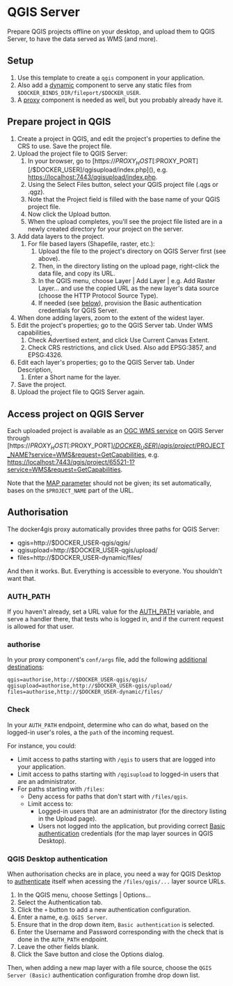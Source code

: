 # QGIS Server

Prepare QGIS projects offline on your desktop, and upload them to QGIS Server,
to have the data served as WMS (and more).

## Setup

1. Use this template to create a `qgis` component in your application.
1. Also add a [dynamic](../templates/serve/dynamic) component to serve any
   static files from `$DOCKER_BINDS_DIR/fileport/$DOCKER_USER`.
1. A [proxy](../templates/proxy) component is needed as well, but you probably
   already have it.

## Prepare project in QGIS

1. Create a project in QGIS, and edit the project's properties to define the CRS
   to use. Save the project file.
1. Upload the project file to QGIS Server:
   1. In your browser, go to
      [https://$PROXY_HOST[:$PROXY_PORT][/$DOCKER_USER]/qgisupload/index.php](),
      e.g. [https://localhost:7443/qgisupload/index.php]().
   1. Using the Select Files button, select your QGIS project file (.qgs or
      .qgz).
   1. Note that the Project field is filled with the base name of your QGIS
      project file.
   1. Now click the Upload button.
   1. When the upload completes, you'll see the project file listed are in a
      newly created directory for your project on the server.
1. Add data layers to the project.
   1. For file based layers (Shapefile, raster, etc.):
      1. Upload the file to the project's directory on QGIS Server first (see
         above).
      1. Then, in the directory listing on the upload page, right-click the data
         file, and copy its URL.
      1. In the QGIS menu, choose Layer | Add Layer | e.g. Add Raster Layer...
         and use the copied URL as the new layer's data source (choose the HTTP
         Protocol Source Type).
      1. If needed (see [below](#authorisation)), provision the Basic
         authentication credentials for QGIS Server.
1. When done adding layers, zoom to the extent of the widest layer.
1. Edit the project's properties; go to the QGIS Server tab. Under WMS
   capabilities,
   1. Check Advertised extent, and click Use Current Canvas Extent.
   1. Check CRS restrictions, and click Used. Also add EPSG:3857, and EPSG:4326.
1. Edit each layer's properties; go to the QGIS Server tab. Under Description,
   1. Enter a Short name for the layer.
1. Save the project.
1. Upload the project file to QGIS Server again.

## Access project on QGIS Server

Each uploaded project is available as an [OGC WMS
service](https://docs.qgis.org/3.22/en/docs/server_manual/services/wms.html) on
QGIS Server through
[https://$PROXY_HOST[:$PROXY_PORT][/$DOCKER_USER]/qgis/project/$PROJECT_NAME?service=WMS&request=GetCapabilities](),
e.g.
[https://localhost:7443/qgis/project/65521-1?service=WMS&request=GetCapabilities]().

Note that the [MAP
parameter](https://docs.qgis.org/3.22/en/docs/server_manual/services/basics.html#services-basics-map)
should not be given; its set automatically, bases on the `$PROJECT_NAME` part of
the URL.

## Authorisation

The docker4gis proxy automatically provides three paths for QGIS Server:

- qgis=http://$DOCKER_USER-qgis/qgis/
- qgisupload=http://$DOCKER_USER-qgis/upload/
- files=http://$DOCKER_USER-dynamic/files/

And then it works. But. Everything is accessible to everyone. You shouldn't want
that.

### AUTH_PATH

If you haven't already, set a URL value for the
[AUTH_PATH](https://github.com/merkatorgis/docker4gis/blob/master/docs/proxy.md#authorized-destinations)
variable, and serve a handler there, that tests who is logged in, and if the
current request is allowed for that user.

### authorise

In your proxy component's `conf/args` file, add the following [additional
destinations](https://github.com/merkatorgis/docker4gis/blob/master/docs/proxy.md#additional-destinations):

```
qgis=authorise,http://$DOCKER_USER-qgis/qgis/
qgisupload=authorise,http://$DOCKER_USER-qgis/upload/
files=authorise,http://$DOCKER_USER-dynamic/files/
```

### Check

In your `AUTH_PATH` endpoint, determine who can do what, based on the logged-in
user's roles, a the `path` of the incoming request.

For instance, you could:

- Limit access to paths starting with `/qgis` to users that are logged into your
  application.
- Limit access to paths starting with `/qgisupload` to logged-in users that are
  an administrator.
- For paths starting with `/files`:
  - Deny access for paths that don't start with `/files/qgis`.
  - Limit access to:
    - Logged-in users that are an administrator (for the directory listing in
      the Upload page).
    - Users not logged into the application, but providing correct [Basic
      authentication](https://en.wikipedia.org/wiki/Basic_access_authentication)
      credentials (for the map layer sources in QGIS Desktop).

### QGIS Desktop authentication

When authorisation checks are in place, you need a way for QGIS Desktop to
[authenticate](https://docs.qgis.org/3.22/en/docs/user_manual/auth_system/auth_overview.html#authentication-configurations)
itself when acessing the `/files/qgis/...` layer source URLs.

1. In the QGIS menu, choose Settings | Options...
1. Select the Authentication tab.
1. Click the `+` button to add a new authentication configuration.
1. Enter a name, e.g. `QGIS Server`.
1. Ensure that in the drop down item, `Basic authentication` is selected.
1. Enter the Username and Password corresponding with the check that is done in
   the `AUTH_PATH` endpoint.
1. Leave the other fields blank.
1. Click the Save button and close the Options dialog.

Then, when adding a new map layer with a file source, choose the `QGIS Server
(Basic)` authentication configuration fromhe drop down list.
